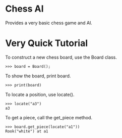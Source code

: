 # Chess AI

Provides a very basic chess game and AI.

# Very Quick Tutorial

To construct a new chess board, use the Board class.

    >>> board = Board();

To show the board, print board.

    >>> print(board)

To locate a position, use locate().

    >>> locate("a3")
    a3

To get a piece, call the get_piece method.

    >>> board.get_piece(locate("a1"))
    Rook("white") at a1
    

